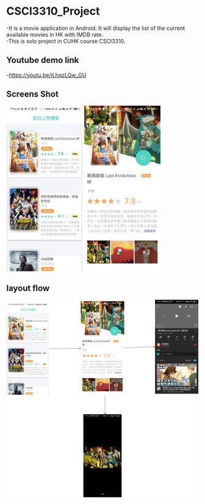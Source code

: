 # CSCI3310_Project
-It is a movie application in Android. It will display the list of the current available movies in HK with IMDB rate.  
-This is solo project in CUHK course CSCI3310.

## Youtube demo link
-https://youtu.be/jLhqzLQw_GU

## Screens Shot
<p float="left">
 <img src="https://github.com/samuelcwfovo/Android_Project_Movie/blob/main/img/layout0.jpg" alt="main" width="200"/>
 <img src="https://github.com/samuelcwfovo/Android_Project_Movie/blob/main/img/layout1.jpg" alt="detail" width="200"/>
</p>

## layout flow
 <img src="https://github.com/samuelcwfovo/Android_Project_Movie/blob/main/img/layout2.jpg" alt="mobile" width="600"/>
